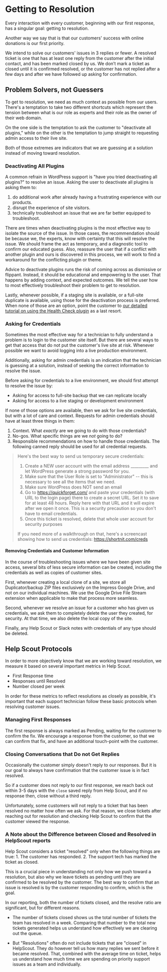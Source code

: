 # Getting to Resolution

Every interaction with every customer, beginning with our first response, has a singular goal: getting to resolution.

Another way we say that is that our customers' success with online donations is our first priority.

We intend to solve our customers' issues in 3 replies or fewer. A resolved ticket is one that has at least one reply from the customer after the initial contact, and has been marked closed by us. We don’t mark a ticket as closed until it is confirmed resolved, or the customer has not replied after a few days and after we have followed up asking for confirmation.

## Problem Solvers, not Guessers

To get to resolution, we need as much context as possible from our users. There's a temptation to take two different shortcuts which represent the tension between what is our role as experts and their role as the owner of their web domain. 

On the one side is the temptation to ask the customer to "deactivate all plugins," while on the other is the temptation to jump straight to requesting admin access to their live site. 

Both of those extremes are indicators that we are guessing at a solution instead of moving toward resolution.

### Deactivating All Plugins

A common refrain in WordPress support is "have you tried deactivating all plugins?" to resolve an issue. Asking the user to deactivate all plugins is asking them to:

1. do additional work after already having a frustrating experience with our products.
2. disrupt the experience of site visitors.
3. technically troubleshoot an issue that we are far better equipped to troubleshoot. 

There are times when deactivating plugins is the most effective way to isolate the source of the issue. In those cases, the recommendation should be because we, the experts, know with certainty that this will resolve the issue. We should frame the act as temporary, and a diagnostic tool to confirm our educated guess. Also, reassure the user that if a conflict with another plugin and ours is discovered in this process, we will work to find a workaround for the conflicting plugin or theme. 

Advice to deactivate plugins runs the risk of coming across as dismissive or flippant. Instead, it should be educational and empowering to the user. That happens by adding context, and expected outcomes. We tell the user how to most effectively troubleshoot their problem to get to resolution.

Lastly, whenever possible, if a staging site is available, or a full-site duplicate is available, using those for the deactivation process is preferred. When none of those are an option, point the customer to [our detailed tutorial on using the Health Check plugin](https://givewp.com/documentation/resources/troubleshoot-wordpress-websites-health-check/) as a last resort.

### Asking for Credentials

Sometimes the most effective way for a technician to fully understand a problem is to login to the customer site itself. But there are several ways to get that access that do not put the customer's live site at risk. Whenever possible we want to avoid logging into a live production environment.

Additionally, asking for admin credentials is an indication that the technician is guessing at a solution, instead of seeking the correct information to resolve the issue. 

Before asking for credentials to a live environment, we should first attempt to resolve the issue by:
* Asking for access to full-site backup that we can replicate locally
* Asking for access to a live staging or development environment

If none of those options are available, then we ask for live site credentials, but with a lot of care and context. Requests for admin credentials should have at least three things in them:

1. Context. What _exactly_ are we going to do with those credentials?
2. No-gos. What specific things are we _not_ going to do?
3. Responsible recommendations on how to handle those credentials. The following canned reply should be used for all credential requests.

> Here's the best way to send us temporary secure credentials:
> 
> 1) Create a NEW user account with the email address \_\_\_\_\_\_\_\_\_ and let WordPress generate a strong password for you.
> 2) Make sure that the User Role is set to "Administrator" -- this is necessary to see all the items that we need.
> 3) Make sure WordPress does NOT send an email
> 4) Go to https://quickforget.com/ and paste your credentials (with URL to the login page) there to create a secret URL. Set it to save for at least 48 hours. Reply here with that URL and it will expire after we open it once. This is a security precaution so you don't have to email credentials.
> 5) Once this ticket is resolved, delete that whole user account for security purposes
> 
> If you need more of a walkthrough on that, here's a screencast showing how to send us credentials: https://shortnit.com/creds

#### Removing Credentials and Customer Information
In the course of troubleshooting issues where we have been given site access, several bits of less secure information can be created, including the credentials as well as copies of customer sites.

First, whenever creating a local clone of a site, we store all Duplicator/backup ZIP files exclusively on the Impress Google Drive, and not on our individual machines. We use the Google Drive File Stream extension when applicable to make that process more seamless.

Second, whenever we resolve an issue for a customer who has given us credentials, we ask them to completely delete the user they created, for security. At that time, we also delete the local copy of the site.

Finally, any Help Scout or Slack notes with credentials of any type should be deleted. 

## Help Scout Protocols
In order to more objectively know that we are working toward resolution, we measure it based on several important metrics in Help Scout.

* First Response time
* Responses until Resolved
* Number closed per week 

In order for these metrics to reflect resolutions as closely as possible, it's important that each support technician follow these basic protocols when resolving customer issues. 

### Managing First Responses
The first response is always marked as Pending, waiting for the customer to confirm the fix. We encourage a response from the customer, so that we can confirm that fix, and have an additional touch-point with the customer.

### Closing Conversations that Do not Get Replies
Occasionally the customer simply doesn't reply to our responses. But it is our goal to always have confirmation that the customer issue is in fact resolved. 

So if a customer does not reply to our first response, we reach back out within 3-5 days with the `close` saved reply from Help Scout, and if no response then, close without a third reply.

Unfortunately, some customers will not reply to a ticket that has been resolved no matter how often we ask. For that reason, we close tickets after reaching out for resolution and checking Help Scout to confirm that the customer viewed the response.

### A Note about the Difference between Closed and Resolved in HelpScout reports
Help Scout considers a ticket "resolved" only when the following things are true: 1. The customer has responded. 2. The support tech has marked the ticket as closed.

This is a crucial piece in understanding not only how we push toward a resolution, but also why we leave tickets as pending until they are confirmed to be resolved by the customer. The best way to confirm that an issue is resolved is by the customer responding to confirm, which is the goal.

In our reporting, both the number of tickets closed, and the resolve ratio are significant, but for different reasons. 

* The number of tickets closed shows us the total number of tickets the team has resolved in a week. Comparing that number to the total new tickets generated helps us understand how effectively we are clearing out the queue.

* But "Resolutions" often do not include tickets that are "closed" in HelpScout. They do however tell us how many replies we sent before it became resolved. That, combined with the average time on ticket, helps us understand how much time we are spending on priority support issues as a team and individually. 